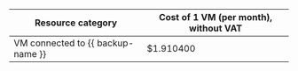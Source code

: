| Resource category | Cost of 1 VM (per month), without VAT |
| --- | --- |
| VM connected to {{ backup-name }} | $1.910400 |